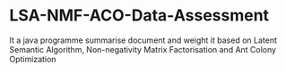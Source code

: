 # LSA-NMF-ACO-Data-Assessment
It a java programme summarise document and weight it based on Latent Semantic Algorithm, Non-negativity Matrix Factorisation and Ant Colony Optimization
